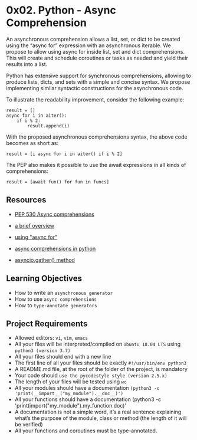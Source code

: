 # 0x02. Python - Async Comprehension

An asynchronous comprehension allows a list, set, or dict to be created using the “async for” expression with an asynchronous iterable. We propose to allow using async for inside list, set and dict comprehensions. This will create and schedule coroutines or tasks as needed and yield their results into a list.

Python has extensive support for synchronous comprehensions, allowing to produce lists, dicts, and sets with a simple and concise syntax. We propose implementing similar syntactic constructions for the asynchronous code.

To illustrate the readability improvement, consider the following example:

```
result = []
async for i in aiter():
    if i % 2:
        result.append(i)
```
With the proposed asynchronous comprehensions syntax, the above code becomes as short as:

```
result = [i async for i in aiter() if i % 2]
```
The PEP also makes it possible to use the await expressions in all kinds of comprehensions:

```
result = [await fun() for fun in funcs]
```
## Resources

+ [PEP 530 Async comprehensions](https://peps.python.org/pep-0530/)

+ [a brief overview](https://www.blog.pythonlibrary.org/2017/02/14/whats-new-in-python-asynchronous-comprehensions-generators/)

+ [using "async for"](https://superfastpython.com/asyncio-async-for/)

+ [async comprehensions in python](https://superfastpython.com/asynchronous-comprehensions/#:~:text=An%20asynchronous%20comprehension%20allows%20a,list%2C%20set%20and%20dict%20comprehensions.&text=This%20will%20create%20and%20schedule,their%20results%20into%20a%20list.)

+ [asyncio.gather() method](https://superfastpython.com/asyncio-gather/)

## Learning Objectives

+ How to write an `asynchronous generator`
+ How to use `async comprehensions`
+ How to `type-annotate generators`

## Project Requirements

+ Allowed editors: `vi`, `vim`, `emacs`
+ All your files will be interpreted/compiled on `Ubuntu 18.04 LTS` using `python3 (version 3.7)`
+ All your files should end with a new line
+ The first line of all your files should be exactly `#!/usr/bin/env python3`
+ A README.md file, at the root of the folder of the project, is mandatory
+ Your code should `use the pycodestyle style (version 2.5.x)`
+ The length of your files will be tested using `wc`
+ All your modules should have a documentation `(python3 -c 'print(__import__("my_module").__doc__)')`
+ All your functions should have a documentation (python3 -c 'print(import("my_module").my_function.doc)'
+ A documentation is not a simple word, it’s a real sentence explaining what’s the purpose of the module, class or method (the length of 
  it will be verified)
+ All your functions and coroutines must be type-annotated.
